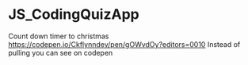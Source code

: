# JS_CodingQuizApp
Count down timer to christmas https://codepen.io/Ckflynndev/pen/gOWvdOy?editors=0010 Instead of pulling you can see on codepen
